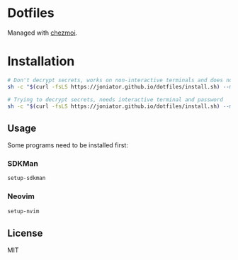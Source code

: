 # Dotfiles

Managed with [chezmoi](https://chezmoi.io/).

# Installation

```sh
# Don't decrypt secrets, works on non-interactive terminals and does not need a password to work
sh -c "$(curl -fsLS https://joniator.github.io/dotfiles/install.sh) --mode=checkout"

# Trying to decrypt secrets, needs interactive terminal and password
sh -c "$(curl -fsLS https://joniator.github.io/dotfiles/install.sh) --mode=decrypt"
```

## Usage
Some programs need to be installed first:

### SDKMan
```sh
setup-sdkman
```

### Neovim
```sh
setup-nvim
```

## License

MIT
